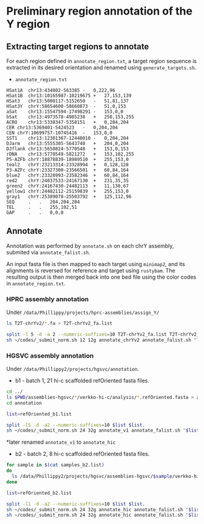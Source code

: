 # Preliminary region annotation of the Y region



## Extracting target regions to annotate
For each region defined in `annotate_region.txt`, a target region sequence is extracted in its desired orientation and renamed using `generate_targets.sh`.
* `annotate_region.txt`
```
HSat1A	chr13:434802-563385	-	0,222,96
HSat1B	chr13:10165987-10219675	+	27,153,139
HSat3	chr13:5000117-5152650	-	51,81,137
HSat3Y	chrY:58654600-58660873	-	51,0,153
aSat	chr13:15547594-17498291	-	153,0,0
bSat	chr13:4973578-4985238	+	250,153,255
ACRO	chr13:5338347-5358151	+	0,204,204
CER	chr13:5369401-5424523	-	0,204,204
CEN	chrY:10699757-10745416	-	153,0,0
SST1	chr13:12301367-12440010	-	0,204,204
DJarm	chr13:5555305-5643740	+	204,0,204
DJflank	chr13:5650824-5770548	+	153,0,153
rDNA	chr13:5770549-5821272	+	153,102,255
P5-AZFb	chrY:18878839-18989510	+	255,153,0
teal2	chrY:23213314-23328994	+	0,128,128
P3-AZFc	chrY:23327300-23566501	+	60,84,164
blue2	chrY:23328993-23582346	+	60,84,164
red2	chrY:24037533-24167130	+	231,35,35
green2	chrY:24167430-24482113	+	11,130,67
yellow1	chrY:24482112-25159839	+	255,153,0
gray1	chrY:25389078-25503792	+	125,112,96
SEQ		.	.	204,204,204
TEL		.	.	255,102,51
GAP		.	.	0,0,0
```

## Annotate
Annotation was performed by `annotate.sh` on each chrY assembly, submited via `annotate_falist.sh`.

An input fasta file is then mapped to each target using `minimap2`, and its alignments is reversed for reference and target using `rustybam`. The resulting output is then merged back into one bed file using the color codes in `annotate_region.txt`.

### HPRC assembly annotation
Under `/data/Phillippy/projects/hprc-assemblies/assign_Y/`
```sh
ls T2T-chrYv2/*.fa > T2T-chrYv2_fa.list

split -l 5 -d -a 2 --numeric-suffixes=10 T2T-chrYv2_fa.list T2T-chrYv2_fa.list.
sh ~/codes/_submit_norm.sh 12 12g annotate_chrYv2 annotate_falist.sh "T2T-chrYv2_fa.list annotate_v2" "--array=10-30"
```

### HGSVC assembly annotation
Under `/data/Phillippy2/projects/hgsvc/annotation`.
* b1 - batch 1, 21 hi-c scaffolded refOriented fasta files.

```sh
cd ../
ls $PWD/assemblies-hgsvc/*/verkko-hi-c/analysis/*.refOriented.fasta > annotation/refOriented_b1.list
cd annotation

list=refOriented_b1.list

split -l5 -d -a2 --numeric-suffixes=10 $list $list.
sh ~/codes/_submit_norm.sh 24 32g annotate_v1 annotate_falist.sh "$list annotate_v1" "--array=10-14"
```
*later renamed `annotate_v1` to `annotate_hic`

* b2 - batch 2, 8 hi-c scaffolded refOriented fasta files.
```sh
for sample in $(cat samples_b2.list)
do
  ls /data/Phillippy2/projects/hgsvc/assemblies-hgsvc/$sample/verkko-hi-c/analysis/*.refOriented.fasta >> refOriented_b2.list
done

list=refOriented_b2.list

split -l1 -d -a2 --numeric-suffixes=10 $list $list.
sh ~/codes/_submit_norm.sh 24 32g annotate_hic annotate_falist.sh "$list annotate_hic" "--array=10-16" # 59269253
sh ~/codes/_submit_norm.sh 24 32g annotate_hic annotate_falist.sh "$list annotate_hic" "--array=17"
```


